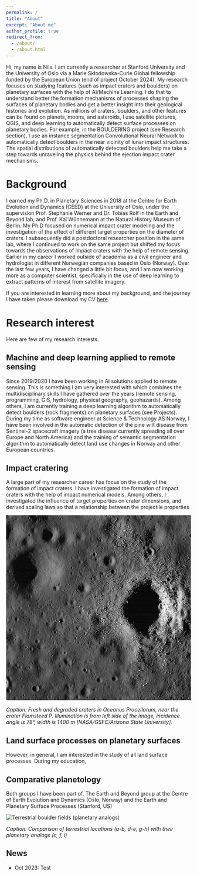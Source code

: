 ```yaml
---
permalink: /
title: "About"
excerpt: "About me"
author_profile: true
redirect_from: 
  - /about/
  - /about.html
---
```


Hi, my name is Nils. I am currently a researcher at Stanford University and the University of Oslo via a Marie Skłodowska-Curie Global fellowship funded by the European Union (end of project October 2024). My research focuses on studying features (such as impact craters and boulders) on planetary surfaces with the help of AI/Machine Learning. I do that to understand better the formation mechanisms of processes shaping the surfaces of planetary bodies and get a better insight into their geological histories and evolution. As millions of craters, boulders, and other features can be found on planets, moons, and asteroids, I use satellite pictures, QGIS, and deep learning to automatically detect surface processes on planetary bodies. For example, in the BOULDERING project (see Research section), I use an instance segmentation Convolutional Neural Network to automatically detect boulders in the near vicinity of lunar impact structures. The spatial distributions of automatically detected boulders help me take a step towards unraveling the physics behind the ejection impact crater mechanisms. 

# Background

I earned my Ph.D. in Planetary Sciences in 2018 at the Centre for Earth Evolution and Dynamics (CEED) at the University of Oslo, under the supervision Prof. Stephanie Werner and Dr. Tobias Rolf in the Earth and Beyond lab, and Prof. Kaï Wünnemann at the Natural History Museum of Berlin. My Ph.D focused on numerical impact crater modeling and the investigation of the effect of different target properties on the diameter of craters. I subsequently did a postdoctoral researcher position in the same lab, where I continued to work on the same project but shifted my focus towards the observations of impact craters with the help of remote sensing. Earlier in my career I  worked outside of academia as a civil engineer and hydrologist in different Norwegian companies based in Oslo (Norway). Over the last few years, I have changed a little bit focus, and I am now working more as a computer scientist,  specifically in the use of deep learning to extract patterns of interest from satellite imagery.  

If you are interested in learning more about my background, and the journey I have taken please download my CV [here](https://github.com/yellowchocobo/yellowchocobo.github.io/tree/master/files/paper1.pdf).

Research interest
======
Here are few of my research interests. 

Machine and deep learning applied to remote sensing
------
Since 2019/2020 I have been working in AI solutions applied to remote sensing. This is something I am very interested with which combines the multidisciplinary skills I have gathered over the years (remote sensing, programming, GIS, hydrology, physical geography, geohazards). Among others, I am currently training a deep learning algorithm to automatically detect boulders (rock fragments) on planetary surfaces (see Projects). During my time as software engineer at Science & Technology AS Norway, I have been involved in the automatic detection of the pine wilt disease from Sentinel-2 spacecraft imagery (a tree disease currently spreading all over Europe and North America) and the training of semantic segmentation algorithm to automatically detect land use changes in Norway and other European countries.  

Impact cratering
------

A large part of my researcher career has focus on the study of the formation of impact craters. I have investigated the formation of impact craters with the help of impact numerical models. Among others, I investigated the influence of target properties on crater dimensions, and derived scaling laws so that a relationship between the projectile properties 

![Terrestrial boulder fields (planetary analogs)](/images/M117792992L_thumb.png)

*Caption: Fresh and degraded craters in Oceanus Procellarum, near the crater Flamsteed P. Illumination is from left side of the image, incidence angle is 78°, width is 1400 m [NASA/GSFC/Arizona State University].*


Land surface processes on planetary surfaces
------
However, in general, I am interested in the study of all land surface processes. During my education,  

## Comparative planetology

Both groups I have been part of, The Earth and Beyond group at the Centre of Earth Evolution and Dynamics (Oslo, Norway) and the Earth and Planetary Surface Processes (Stanford, US)

![Terrestrial boulder fields (planetary analogs)](/images/Figure1.png)

*Caption: Comparison of terrestrial locations (a-b, d-e, g-h) with their planetary analogs (c, f, i)*

## News
- Oct 2023: Test